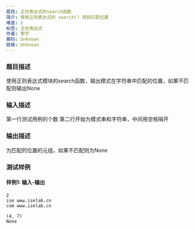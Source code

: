 ```yaml
---
题目: 正则表达式的search函数
简介: 使用正则表达式的 search() 得到匹配位置
难度: 2
标签: 正则表达式
作者: 黎宇
慕码: Unknown
链接: Unknown
---
```


### 题目描述

使用正则表达式模块的search函数，输出模式在字符串中匹配的位置，如果不匹配则输出None

### 输入描述

第一行测试用例的个数
第二行开始为模式串和字符串，中间用空格隔开

### 输出描述

为匹配的位置的元组，如果不匹配则为None

### 测试样例

#### 样例1: 输入-输出

```
2
ise www.iselab.cn
com www.iselab.cn
```

```
(4, 7)
None
```

